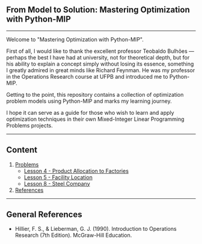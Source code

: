 ## From Model to Solution: Mastering Optimization with Python-MIP
---

Welcome to "Mastering Optimization with Python-MIP".

First of all, I would like to thank the excellent professor Teobaldo Bulhões — perhaps the best I have had at university, not for theoretical depth, but for his ability to explain a concept simply without losing its essence, something I greatly admired in great minds like Richard Feynman. He was my professor in the Operations Research course at UFPB and introduced me to Python-MIP.

Getting to the point, this repository contains a collection of optimization problem models using Python-MIP and marks my learning journey.

I hope it can serve as a guide for those who wish to learn and apply optimization techniques in their own Mixed-Integer Linear Programming Problems projects.

---

## Content 
1. [Problems](./src/)
    * [Lesson 4 - Product Allocation to Factories](./src/lesson4.ipynb)
    * [Lesson 5 - Facility Location](./src/lesson5.ipynb)
    * [Lesson 8 - Steel Company](./src/lesson8.ipynb)
2. [References](#general-references)
---

## General References

* Hillier, F. S., & Lieberman, G. J. (1990). Introduction to Operations Research (7th Edition). McGraw-Hill Education.
